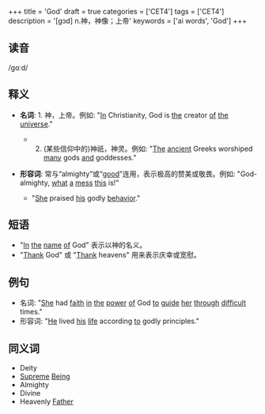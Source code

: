 +++
title = 'God'
draft = true
categories = ['CET4']
tags = ['CET4']
description = '[gɔd] n.神，神像；上帝'
keywords = ['ai words', 'God']
+++

## 读音
/ɡɑːd/

## 释义
- **名词**: 1. 神，上帝。例如: "[In](/zh/post/in/) Christianity, God is [the](/zh/post/the/) creator [of](/zh/post/of/) [the](/zh/post/the/) [universe](/zh/post/universe/)."
   - 2. (某些信仰中的)神祇，神灵。例如: "[The](/zh/post/the/) [ancient](/zh/post/ancient/) Greeks worshiped [many](/zh/post/many/) gods [and](/zh/post/and/) goddesses."

- **形容词**: 常与“almighty”或“[good](/zh/post/good/)”连用，表示极高的赞美或敬畏。例如: "God-almighty, [what](/zh/post/what/) [a](/zh/post/a/) [mess](/zh/post/mess/) [this](/zh/post/this/) is!"
   - "[She](/zh/post/she/) praised [his](/zh/post/his/) godly [behavior](/zh/post/behavior/)."

## 短语
- "[In](/zh/post/in/) [the](/zh/post/the/) [name](/zh/post/name/) [of](/zh/post/of/) God" 表示以神的名义。
- "[Thank](/zh/post/thank/) God" 或 "[Thank](/zh/post/thank/) heavens" 用来表示庆幸或宽慰。

## 例句
- 名词: "[She](/zh/post/she/) had [faith](/zh/post/faith/) [in](/zh/post/in/) [the](/zh/post/the/) [power](/zh/post/power/) [of](/zh/post/of/) God [to](/zh/post/to/) [guide](/zh/post/guide/) [her](/zh/post/her/) [through](/zh/post/through/) [difficult](/zh/post/difficult/) times."
- 形容词: "[He](/zh/post/he/) lived [his](/zh/post/his/) [life](/zh/post/life/) according [to](/zh/post/to/) godly principles."

## 同义词
- Deity
- [Supreme](/zh/post/supreme/) [Being](/zh/post/being/)
- Almighty
- Divine
- Heavenly [Father](/zh/post/father/)
